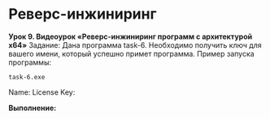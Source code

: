 # Реверс-инжиниринг
**Урок 9. Видеоурок «Реверс-инжиниринг программ с архитектурой х64»**
Задание:
Дана программа task-6. Необходимо получить ключ для вашего имени, который успешно примет программа.
Пример запуска программы:

    task-6.exe

Name: <your name>
License Key: <license key>

**Выполнение:**
